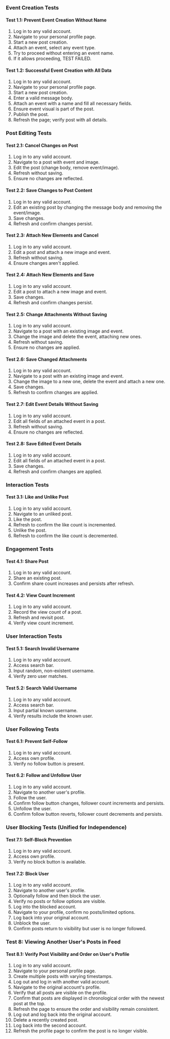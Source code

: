 ### Event Creation Tests

#### Test 1.1: Prevent Event Creation Without Name
1. Log in to any valid account.
2. Navigate to your personal profile page.
3. Start a new post creation.
4. Attach an event, select any event type.
5. Try to proceed without entering an event name.
6. If it allows proceeding, TEST FAILED.

#### Test 1.2: Successful Event Creation with All Data
1. Log in to any valid account.
2. Navigate to your personal profile page.
3. Start a new post creation.
4. Enter a valid message body.
5. Attach an event with a name and fill all necessary fields.
6. Ensure event visual is part of the post.
7. Publish the post.
8. Refresh the page; verify post with all details.

### Post Editing Tests

#### Test 2.1: Cancel Changes on Post
1. Log in to any valid account.
2. Navigate to a post with event and image.
3. Edit the post (change body, remove event/image).
4. Refresh without saving.
5. Ensure no changes are reflected.

#### Test 2.2: Save Changes to Post Content
1. Log in to any valid account.
2. Edit an existing post by changing the message body and removing the event/image.
3. Save changes.
4. Refresh and confirm changes persist.

#### Test 2.3: Attach New Elements and Cancel
1. Log in to any valid account.
2. Edit a post and attach a new image and event.
3. Refresh without saving.
4. Ensure changes aren't applied.

#### Test 2.4: Attach New Elements and Save
1. Log in to any valid account.
2. Edit a post to attach a new image and event.
3. Save changes.
4. Refresh and confirm changes persist.

#### Test 2.5: Change Attachments Without Saving
1. Log in to any valid account.
2. Navigate to a post with an existing image and event.
3. Change the image and delete the event, attaching new ones.
4. Refresh without saving.
5. Ensure no changes are applied.

#### Test 2.6: Save Changed Attachments
1. Log in to any valid account.
2. Navigate to a post with an existing image and event.
3. Change the image to a new one, delete the event and attach a new one.
4. Save changes.
5. Refresh to confirm changes are applied.

#### Test 2.7: Edit Event Details Without Saving
1. Log in to any valid account.
2. Edit all fields of an attached event in a post.
3. Refresh without saving.
4. Ensure no changes are reflected.

#### Test 2.8: Save Edited Event Details
1. Log in to any valid account.
2. Edit all fields of an attached event in a post.
3. Save changes.
4. Refresh and confirm changes are applied.

### Interaction Tests

#### Test 3.1: Like and Unlike Post
1. Log in to any valid account.
2. Navigate to an unliked post.
3. Like the post.
4. Refresh to confirm the like count is incremented.
5. Unlike the post.
6. Refresh to confirm the like count is decremented.

### Engagement Tests

#### Test 4.1: Share Post
1. Log in to any valid account.
2. Share an existing post.
3. Confirm share count increases and persists after refresh.

#### Test 4.2: View Count Increment
1. Log in to any valid account.
2. Record the view count of a post.
3. Refresh and revisit post.
4. Verify view count increment.

### User Interaction Tests

#### Test 5.1: Search Invalid Username
1. Log in to any valid account.
2. Access search bar.
3. Input random, non-existent username.
4. Verify zero user matches.

#### Test 5.2: Search Valid Username
1. Log in to any valid account.
2. Access search bar.
3. Input partial known username.
4. Verify results include the known user.

### User Following Tests

#### Test 6.1: Prevent Self-Follow
1. Log in to any valid account.
2. Access own profile.
3. Verify no follow button is present.

#### Test 6.2: Follow and Unfollow User
1. Log in to any valid account.
2. Navigate to another user's profile.
3. Follow the user.
4. Confirm follow button changes, follower count increments and persists.
5. Unfollow the user.
6. Confirm follow button reverts, follower count decrements and persists.

### User Blocking Tests (Unified for Independence)

#### Test 7.1: Self-Block Prevention
1. Log in to any valid account.
2. Access own profile.
3. Verify no block button is available.

#### Test 7.2: Block User
1. Log in to any valid account.
2. Navigate to another user's profile.
3. Optionally follow and then block the user.
4. Verify no posts or follow options are visible.
5. Log into the blocked account.
6. Navigate to your profile, confirm no posts/limited options.
7. Log back into your original account.
8. Unblock the user.
9. Confirm posts return to visibility but user is no longer followed.

### Test 8: Viewing Another User's Posts in Feed

#### Test 8.1: Verify Post Visibility and Order on User's Profile
1. Log in to any valid account.
2. Navigate to your personal profile page.
3. Create multiple posts with varying timestamps.
4. Log out and log in with another valid account.
5. Navigate to the original account's profile.
6. Verify that all posts are visible on the profile.
7. Confirm that posts are displayed in chronological order with the newest post at the top.
8. Refresh the page to ensure the order and visibility remain consistent.
9. Log out and log back into the original account.
10. Delete a recently created post.
11. Log back into the second account.
12. Refresh the profile page to confirm the post is no longer visible.